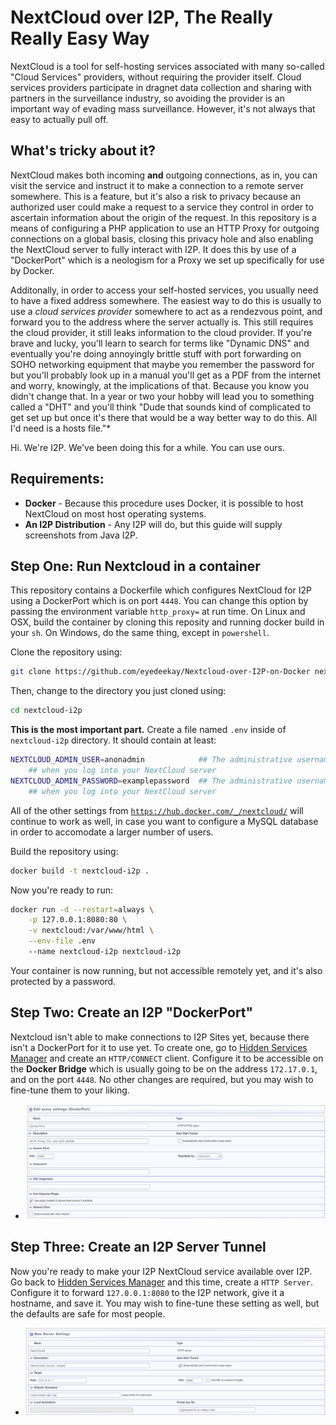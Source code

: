 NextCloud over I2P, The Really Really Easy Way
==============================================

NextCloud is a tool for self-hosting services associated with many
so-called "Cloud Services" providers, without requiring the provider itself.
Cloud services providers participate in dragnet data collection and sharing
with partners in the surveillance industry, so avoiding the provider is an
important way of evading mass surveillance. However, it's not always that easy
to actually pull off.

What's tricky about it?
-----------------------

NextCloud makes both incoming **and** outgoing connections, as in, you can visit
the service and instruct it to make a connection to a remote server somewhere.
This is a feature, but it's also a risk to privacy because an authorized
user could make a request to a service they control in order to ascertain
information about the origin of the request. In this repository is a means of
configuring a PHP application to use an HTTP Proxy for outgoing connections on a
global basis, closing this privacy hole and also enabling the NextCloud server to
fully interact with I2P. It does this by use of a "DockerPort" which is a
neologism for a Proxy we set up specifically for use by Docker.

Additonally, in order to access your self-hosted services, you usually need to
have a fixed address somewhere. The easiest way to do this is usually to
use a *cloud services provider* somewhere to act as a rendezvous point, and
forward you to the address where the server actually is. This still requires
the cloud provider, it still leaks information to the cloud provider. If
you're brave and lucky, you'll learn to search for terms like "Dynamic DNS"
and eventually you're doing annoyingly brittle stuff with port forwarding on SOHO
networking equipment that maybe you remember the password for but you'll probably
look up in a manual you'll get as a PDF from the internet and worry, knowingly, 
at the implications of that. Because you know you didn't change that. In a year or
two your hobby will lead you to something called a "DHT" and you'll think "Dude
that sounds kind of complicated to get set up but once it's there that would be a
way better way to do this. All I'd need is a hosts file."\*

Hi. We're I2P. We've been doing this for a while. You can use ours.

Requirements:
-------------

 - **Docker** - Because this procedure uses Docker, it is possible to host NextCloud on most
  host operating systems.
 - **An I2P Distribution** - Any I2P will do, but this guide will supply screenshots from Java
  I2P.

Step One: Run Nextcloud in a container
--------------------------------------

This repository contains a Dockerfile which configures NextCloud for I2P using
a DockerPort which is on port `4448`. You can change this option by passing the
environment variable `http_proxy=` at run time. On Linux and OSX, build the 
container by cloning this reposity and running docker build in your `sh`. On
Windows, do the same thing, except in `powershell`.

Clone the repository using:

``` sh
git clone https://github.com/eyedeekay/Nextcloud-over-I2P-on-Docker nextcloud-i2p
```

Then, change to the directory you just cloned using:

``` sh
cd nextcloud-i2p
```

**This is the most important part.** Create a file named `.env` inside of `nextcloud-i2p`
directory. It should contain at least:

``` sh
NEXTCLOUD_ADMIN_USER=anonadmin            ## The administrative username you want to use
    ## when you log into your NextCloud server
NEXTCLOUD_ADMIN_PASSWORD=examplepassword  ## The administrative username you want to use
    ## when you log into your NextCloud server
```

All of the other settings from [`https://hub.docker.com/_/nextcloud/`](https://hub.docker.com/_/nextcloud/)
will continue to work as well, in case you want to configure a MySQL database in order
to accomodate a larger number of users.

Build the repository using:

``` sh
docker build -t nextcloud-i2p .
```

Now you're ready to run:

``` sh
docker run -d --restart=always \
    -p 127.0.0.1:8080:80 \
    -v nextcloud:/var/www/html \
    --env-file .env
    --name nextcloud-i2p nextcloud-i2p
```

Your container is now running, but not accessible remotely yet, and it's also protected by
a password.

Step Two: Create an I2P "DockerPort"
------------------------------------

Nextcloud isn't able to make connections to I2P Sites yet, because there isn't a
DockerPort for it to use yet. To create one, go to [Hidden Services Manager](http://127.0.0.1:7657/i2ptunnelmgr)
and create an `HTTP/CONNECT` client. Configure it to be accessible on the
**Docker Bridge** which is usually going to be on the address `172.17.0.1`, and
on the port `4448`. No other changes are required, but you may wish to fine-tune them
to your liking.

 - ![Example Configuration](DockerPort.png)

Step Three: Create an I2P Server Tunnel
---------------------------------------

Now you're ready to make your I2P NextCloud service available over I2P. Go back to
[Hidden Services Manager](http://127.0.0.1:7657/i2ptunnelmgr) and this time, create
a `HTTP Server`. Configure it to forward `127.0.0.1:8080` to the I2P network, give
it a hostname, and save it. You may wish to fine-tune these setting as well, but
the defaults are safe for most people.

 - ![Example Configuration](DockerServer.png)
